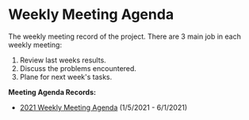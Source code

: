 # Weekly Meeting Agenda
The weekly meeting record of the project. 
There are 3 main job in each weekly meeting: 
1. Review last weeks results. 
2. Discuss the problems encountered.
3. Plane for next week's tasks.

**Meeting Agenda Records:**
* [2021 Weekly Meeting Agenda](https://github.com/camdeno/F16Capstone/blob/main/Meeting%20Agenda/Capstone%20Weekly%20Meeting%20Agenda.pdf) (1/5/2021 - 6/1/2021)
